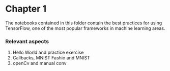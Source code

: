 # Chapter 1

The notebooks contained in this folder contain the best practices for using TensorFlow, one of the most popular frameworks in machine learning areas.

### Relevant aspects

1. Hello World and  practice exercise
2. Callbacks, MNIST Fashio and MNIST
3. openCv and manual conv


